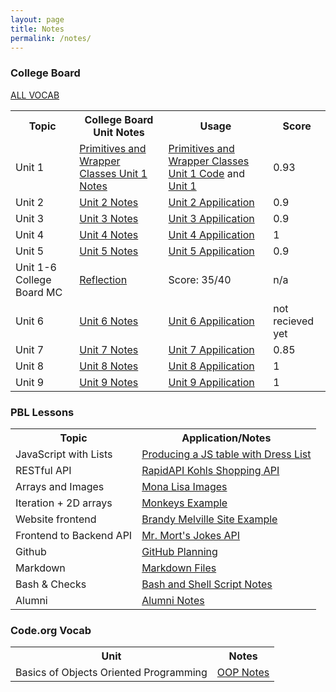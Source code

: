 ```yaml
---
layout: page
title: Notes
permalink: /notes/
---
```



### College Board 

<a href="https://aadyadaita.github.io/apcsa_indiv_repo_tri1/2022/12/01/all-vocab.html"> ALL VOCAB </a>



<table>
  <tr>
    <th>Topic</th>
    <th>College Board Unit Notes</th>
    <th>Usage</th>
    <th>Score</th>

  </tr>
  <tr>
    <td>Unit 1</td>
      <td><a href="https://aadyadaita.github.io/apcsa_indiv_repo_tri1/markdown/2022/08/22/primitives.html">Primitives and Wrapper Classes Unit 1 Notes</a></td>
      <td><a href="https://aadyadaita.github.io/apcsa_indiv_repo_tri1/2022/08/24/score_calculator.html">Primitives and Wrapper Classes Unit 1 Code</a>
      and <a href="https://aadyadaita.github.io/apcsa_indiv_repo_tri1/2022/10/22/Unit2.html"> Unit 1 </a></td>
      <td>0.93</td>
   
  </tr>
  <tr>
   <td>Unit 2</td>
      <td><a href="https://aadyadaita.github.io/apcsa_indiv_repo_tri1/markdown/2022/11/08/unit_2Notes.html">Unit 2 Notes</a></td>
      <td><a href="https://aadyadaita.github.io/apcsa_indiv_repo_tri1/2022/10/16/goblins.html">Unit 2 Appilication</a></td>
       <td>0.9</td>
  </tr>



  <tr>
   <td>Unit 3</td>
      <td><a href="https://aadyadaita.github.io/apcsa_indiv_repo_tri1/markdown/2022/11/08/unit_3Notes.html">Unit 3 Notes</a></td>
      <td><a href="https://aadyadaita.github.io/apcsa_indiv_repo_tri1/2022/10/22/Unit3.html">Unit 3 Appilication</a></td>
      <td>0.9</td>
  </tr>
  
  

  <tr>
   <td>Unit 4</td>
      <td><a href="https://aadyadaita.github.io/apcsa_indiv_repo_tri1/markdown/2022/11/08/unit_4Notes.html">Unit 4 Notes</a></td>
      <td><a href="https://aadyadaita.github.io/apcsa_indiv_repo_tri1/2022/10/22/Unit4.html">Unit 4 Appilication</a></td>
      <td>1</td>
  </tr>

  <tr>
   <td>Unit 5</td>
      <td><a href="https://aadyadaita.github.io/apcsa_indiv_repo_tri1/markdown/2022/11/08/unit_5Notes.html">Unit 5 Notes</a></td>
      <td><a href="https://aadyadaita.github.io/apcsa_indiv_repo_tri1/2022/10/22/Unit5.html">Unit 5 Appilication</a></td>
      <td>0.9</td>
  </tr>


   <tr>
   <td>Unit 1-6 College Board MC</td>
      <td><a href="https://aadyadaita.github.io/apcsa_indiv_repo_tri1/markdown/2022/11/08/cb_quiz_reflection.html">Reflection</a></td>
      <td>Score: 35/40</td>
      <td>n/a</td>
  </tr>

  <tr>
   <td>Unit 6</td>
      <td><a href="https://aadyadaita.github.io/apcsa_indiv_repo_tri1/markdown/2022/11/08/unit_6Notes.html">Unit 6 Notes</a></td>
      <td><a href="https://aadyadaita.github.io/apcsa_indiv_repo_tri1/2022/10/25/Unit6.html">Unit 6 Appilication</a></td>
      <td>not recieved yet</td>
  </tr>

  <tr>
   <td>Unit 7</td>
      <td><a href="https://aadyadaita.github.io/apcsa_indiv_repo_tri1/markdown/2022/12/04/unit_7Notes.html">Unit 7 Notes</a></td>
      <td><a href="https://aadyadaita.github.io/apcsa_indiv_repo_tri1/2022/12/04/Unit7_hw.html">Unit 7 Appilication</a></td>
      <td>0.85</td>
  </tr>


  <tr>
   <td>Unit 8</td>
      <td><a href="https://aadyadaita.github.io/apcsa_indiv_repo_tri1/markdown/2022/12/06/unit_8Notes.html">Unit 8 Notes</a></td>
      <td><a href="https://aadyadaita.github.io/apcsa_indiv_repo_tri1/2022/12/06/Unit8.html">Unit 8 Appilication</a></td>
      <td>1</td>
  </tr>


   <tr>
   <td>Unit 9</td>
      <td><a href="https://aadyadaita.github.io/apcsa_indiv_repo_tri1/markdown/2022/12/12/Inheritance.html">Unit 9 Notes</a></td>
      <td><a href="https://aadyadaita.github.io/apcsa_indiv_repo_tri1/2022/12/13/Unit9.html">Unit 9 Appilication</a></td>
      <td> 1</td>
  </tr>


</table>



### PBL Lessons

<table>
  <tr>
    <th>Topic</th>
    <th>Application/Notes</th>
  </tr>

<tr>
    <td>JavaScript with Lists </td>
    <td><a href="https://aadyadaita.github.io/apcsa_indiv_repo_tri1/2022/09/26/js.html"> Producing a JS table with Dress List</a></td>
  </tr>

  <tr>
    <td>RESTful API </td>
    <td><a href="https://aadyadaita.github.io/apcsa_indiv_repo_tri1/2022/10/01/similar-clothes.html"> RapidAPI Kohls Shopping API</a></td>
  </tr>

  <tr>
    <td>Arrays and Images </td>
    <td><a href="https://aadyadaita.github.io/apcsa_indiv_repo_tri1/2022/10/02/arrays_images.html"> Mona Lisa Images</a></td>
  </tr>

  <tr>
    <td>Iteration + 2D arrays </td>
    <td><a href="https://aadyadaita.github.io/apcsa_indiv_repo_tri1/2022/09/20/monkeys.html"> Monkeys Example</a></td>
  </tr>

  <tr>
    <td>Website frontend </td>
    <td><a href="https://aadyadaita.github.io/apcsa_indiv_repo_tri1/2022/10/24/brandy.html"> Brandy Melville Site Example</a></td>
  </tr>

 <tr>
    <td>Frontend to Backend API </td>
    <td><a href="https://aadyadaita.github.io/apcsa_indiv_repo_tri1/data/jokes">Mr. Mort's Jokes API</a></td>
  </tr>

  <tr>
    <td>Github </td>
    <td><a href="https://aadyadaita.github.io/apcsa_indiv_repo_tri1/2022/10/10/github.html">GitHub Planning</a></td>
  </tr>
  <tr>
      <td>Markdown </td>
      <td><a href="https://aadyadaita.github.io/apcsa_indiv_repo_tri1/markdown/2022/08/21/Markdown.html">Markdown Files</a></td>
    
  </tr>


  <tr>
    <td>Bash & Checks </td>
    <td><a href="https://aadyadaita.github.io/apcsa_indiv_repo_tri1/2022/08/25/bash_kernel.html">Bash and Shell Script Notes</a></td>
  </tr>

   <tr>
    <td>Alumni </td>
    <td><a href="https://aadyadaita.github.io/apcsa_indiv_repo_tri1/markdown/2022/08/29/alumni_panel.html">Alumni Notes</a></td>
  </tr>

  
</table>


### Code.org Vocab
<table>
  <tr>
    <th>Unit</th>
    <th>Notes</th>
  </tr>
  <tr>
      <td>Basics of Objects Oriented Programming </td>
      <td><a href="https://aadyadaita.github.io/apcsa_indiv_repo_tri1/2022/11/08/Unit-1-Code.org-Vocab.html">OOP Notes</a></td>
  </tr>

  


</table>